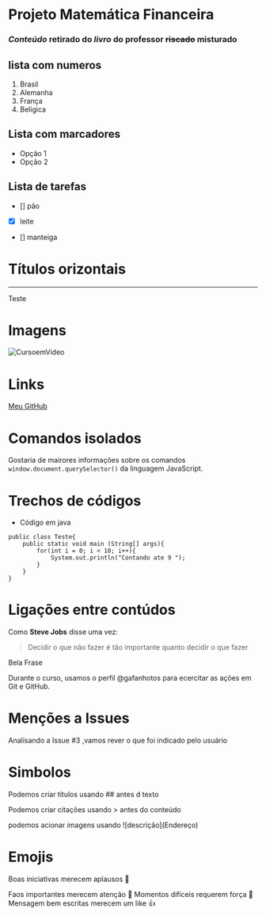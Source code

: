 # Projeto Matemática Financeira
### _Conteúdo_ **retirado** do *livro* do __professor__ ~~riscado~~ __**misturado**__

## lista com numeros
1. Brasil
1. Alemanha 
5. França
0. Beligica

## Lista com marcadores
* Opção 1
* Opção 2

## Lista de tarefas
- [] pão
- [x] leite 
- [] manteiga

# Títulos orizontais
***
Teste

# Imagens
![CursoemVideo](https://cursoemvideo.com/logo.png)

# Links
[Meu GitHub](www.google.com.br)


# Comandos isolados

Gostaria de mairores informações sobre os comandos `window.document.querySelector()` da linguagem JavaScript.

# Trechos de códigos

* Código em java

```
public class Teste{
    public static void main (String[] args){
        for(int i = 0; i < 10; i++){
            System.out.println("Contando ate 9 ");
        }
    }
} 
```

# Ligações entre contúdos

Como **Steve Jobs** disse uma vez:

> Decidir o que não fazer é tão
> importante quanto decidir
> o que fazer

Bela Frase

Durante o curso, usamos o perfil @gafanhotos para ecercitar as ações em Git e GitHub.


# Menções a Issues

Analisando a Issue #3 ,vamos rever o que foi indicado pelo usuário

# Simbolos

Podemos criar títulos usando \## antes d texto

Podemos criar citações usando \> antes do conteúdo

podemos acionar imagens usando \!\[descrição]\(Endereço)


# Emojis

Boas iniciativas merecem aplausos :clap:

Faos importantes merecem atenção :eyes:
Momentos difíceis requerem força :muscle:
Mensagem bem escritas merecem um like :+1:

